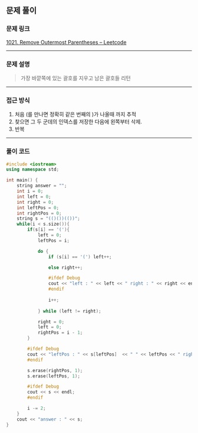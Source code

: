 ##  문제 풀이

###  문제 링크  
[1021. Remove Outermost Parentheses – Leetcode](https://leetcode.com/problems/remove-outermost-parentheses/description/)

---

###  문제 설명  
> 가장 바깥쪽에 있는 괄호를 지우고 남은 괄호들 리턴
---

###  접근 방식  
1. 처음 (를 만나면 정확히 같은 번째의 )가 나올때 까지 추적
2. 찾으면 그 두 군데의 인덱스를 저장한 다음에 왼쪽부터 삭제.
3. 반복
---

### 풀이 코드

```cpp
#include <iostream>
using namespace std;

int main() {
    string answer = "";
    int i = 0;
    int left = 0;
    int right = 0;
    int leftPos = 0;
    int rightPos = 0;
    string s = "(()())(())";
    while(i < s.size()){
        if(s[i] == '('){
            left = 0;
            leftPos = i;

            do {
                if (s[i] == '(') left++;

                else right++; 

                #ifdef Debug
                cout << "left : " << left << " right : " << right << endl;
                #endif
                
                i++;
                
            } while (left != right);

            right = 0;
            left = 0;
            rightPos = i - 1;
        }

        #ifdef Debug
        cout << "leftPos : " << s[leftPos]  << " " << leftPos << " rightPos : " << s[rightPos] << " " << rightPos << endl;
        #endif

        s.erase(rightPos, 1);
        s.erase(leftPos, 1); 

        #ifdef Debug
        cout << s << endl;
        #endif

        i -= 2;
    }
    cout << "answer : " << s;
}
```

